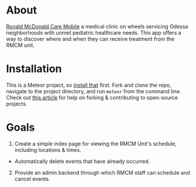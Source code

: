 # About

[Ronald McDonald Care Mobile](http://mchodessa.com/ronald-mcdonald-care-mobile/) a medical clinic on wheels servicing Odessa neighborhoods with unmet pediatric healthcare needs. This app offers a way to discover where and when they can receive treatment from the RMCM unit.

# Installation
This is a Meteor project, so [install that](https://www.meteor.com/install) first. Fork and clone the repo, navigate to the project directory, and run `meteor` from the command line. Check out [this article](https://guides.github.com/activities/forking/) for help on forking & contributing to open-source projects.

# Goals
1. Create a simple index page for viewing the RMCM Unit's schedule, including locations & times.
  - Automatically delete events that have already occurred.
2. Provide an admin backend through which RMCM staff can schedule and cancel events.
